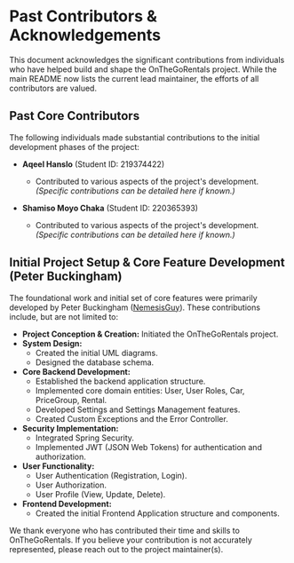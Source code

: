 # Past Contributors & Acknowledgements

This document acknowledges the significant contributions from individuals who have helped build and shape the OnTheGoRentals project. While the main README now lists the current lead maintainer, the efforts of all contributors are valued.

## Past Core Contributors

The following individuals made substantial contributions to the initial development phases of the project:

*   **Aqeel Hanslo** (Student ID: 219374422)
    *   Contributed to various aspects of the project's development. *(Specific contributions can be detailed here if known.)*

*   **Shamiso Moyo Chaka** (Student ID: 220365393)
    *   Contributed to various aspects of the project's development. *(Specific contributions can be detailed here if known.)*

## Initial Project Setup & Core Feature Development (Peter Buckingham)

The foundational work and initial set of core features were primarily developed by Peter Buckingham ([NemesisGuy](https://github.com/NemesisGuy)). These contributions include, but are not limited to:

*   **Project Conception & Creation:** Initiated the OnTheGoRentals project.
*   **System Design:**
    *   Created the initial UML diagrams.
    *   Designed the database schema.
*   **Core Backend Development:**
    *   Established the backend application structure.
    *   Implemented core domain entities: User, User Roles, Car, PriceGroup, Rental.
    *   Developed Settings and Settings Management features.
    *   Created Custom Exceptions and the Error Controller.
*   **Security Implementation:**
    *   Integrated Spring Security.
    *   Implemented JWT (JSON Web Tokens) for authentication and authorization.
*   **User Functionality:**
    *   User Authentication (Registration, Login).
    *   User Authorization.
    *   User Profile (View, Update, Delete).
*   **Frontend Development:**
    *   Created the initial Frontend Application structure and components.

We thank everyone who has contributed their time and skills to OnTheGoRentals. If you believe your contribution is not accurately represented, please reach out to the project maintainer(s).
